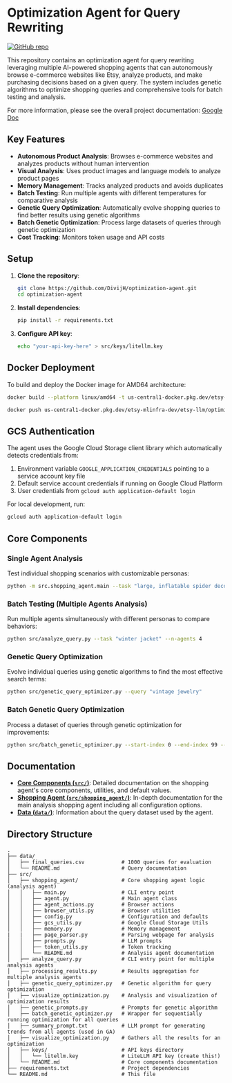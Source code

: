 # Optimization Agent for Query Rewriting

[![GitHub repo](https://img.shields.io/badge/github-repo-blue?logo=github)](https://github.com/DivijH/optimization-agent)

This repository contains an optimization agent for query rewriting leveraging multiple AI-powered shopping agents that can autonomously browse e-commerce websites like Etsy, analyze products, and make purchasing decisions based on a given query. The system includes genetic algorithms to optimize shopping queries and comprehensive tools for batch testing and analysis.

For more information, please see the overall project documentation: [Google Doc](https://docs.google.com/document/d/1ORWmq6GQMyoQZR7_b2S9Hs7l2A-e0Ce9f6EKy-pQ69Q/edit?tab=t.0#heading=h.4wbqtehjjc4)

## Key Features

- **Autonomous Product Analysis**: Browses e-commerce websites and analyzes products without human intervention
- **Visual Analysis**: Uses product images and language models to analyze product pages
- **Memory Management**: Tracks analyzed products and avoids duplicates
- **Batch Testing**: Run multiple agents with different temperatures for comparative analysis
- **Genetic Query Optimization**: Automatically evolve shopping queries to find better results using genetic algorithms
- **Batch Genetic Optimization**: Process large datasets of queries through genetic optimization
- **Cost Tracking**: Monitors token usage and API costs

## Setup

1.  **Clone the repository**:
    ```bash
    git clone https://github.com/DivijH/optimization-agent.git
    cd optimization-agent
    ```

2.  **Install dependencies**:
    ```bash
    pip install -r requirements.txt
    ```

3.  **Configure API key**:
    ```bash
    echo "your-api-key-here" > src/keys/litellm.key
    ```

## Docker Deployment

To build and deploy the Docker image for AMD64 architecture:

```bash
docker build --platform linux/amd64 -t us-central1-docker.pkg.dev/etsy-mlinfra-dev/etsy-llm/optimization-agent:latest .

docker push us-central1-docker.pkg.dev/etsy-mlinfra-dev/etsy-llm/optimization-agent:latest
```

## GCS Authentication

The agent uses the Google Cloud Storage client library which automatically detects credentials from:
1. Environment variable `GOOGLE_APPLICATION_CREDENTIALS` pointing to a service account key file
2. Default service account credentials if running on Google Cloud Platform
3. User credentials from `gcloud auth application-default login`

For local development, run:
```bash
gcloud auth application-default login
```

## Core Components

### Single Agent Analysis
Test individual shopping scenarios with customizable personas:
```bash
python -m src.shopping_agent.main --task "large, inflatable spider decoration for halloween"
```

### Batch Testing (Multiple Agents Analysis)
Run multiple agents simultaneously with different personas to compare behaviors:
```bash
python src/analyze_query.py --task "winter jacket" --n-agents 4
```

### Genetic Query Optimization
Evolve individual queries using genetic algorithms to find the most effective search terms:
```bash
python src/genetic_query_optimizer.py --query "vintage jewelry"
```

### Batch Genetic Query Optimization
Process a dataset of queries through genetic optimization for improvements:
```bash
python src/batch_genetic_optimizer.py --start-index 0 --end-index 99 --population-size 5 --generations 4
```

## Documentation

- **[Core Components (`src/`)](./src/README.md)**: Detailed documentation on the shopping agent's core components, utilities, and default values.
- **[Shopping Agent (`src/shopping_agent/`)](./src/shopping_agent/README.md)**: In-depth documentation for the main analysis shopping agent including all configuration options.
- **[Data (`data/`)](./data/README.md)**: Information about the query dataset used by the agent.

## Directory Structure

```
.
├── data/
│   ├── final_queries.csv            # 1000 queries for evaluation
│   └── README.md                    # Query documentation
├── src/
│   ├── shopping_agent/              # Core shopping agent logic (analysis agent)
│   │   ├── main.py                  # CLI entry point
│   │   ├── agent.py                 # Main agent class
│   │   ├── agent_actions.py         # Browser actions
│   │   ├── browser_utils.py         # Browser utilities
│   │   ├── config.py                # Configuration and defaults
│   │   ├── gcs_utils.py             # Google Cloud Storage Utils
│   │   ├── memory.py                # Memory management
|   |   ├── page_parser.py           # Parsing webpage for analysis
│   │   ├── prompts.py               # LLM prompts
│   │   ├── token_utils.py           # Token tracking
│   │   └── README.md                # Analysis agent documentation
│   ├── analyze_query.py             # CLI entry point for multiple analysis agents
│   ├── processing_results.py        # Results aggregation for multiple analysis agents
│   ├── genetic_query_optimizer.py   # Genetic algorithm for query optimization
│   ├── visualize_optimization.py    # Analysis and visualization of optimization results
│   ├── genetic_prompts.py           # Prompts for genetic algorithm
│   ├── batch_genetic_optimizer.py   # Wrapper for sequentially running optimization for all queries
│   ├── summary_prompt.txt           # LLM prompt for generating trends from all agents (used in GA)
│   ├── visualize_optimization.py    # Gathers all the results for an optimization
│   ├── keys/                        # API keys directory
│   │   └── litellm.key              # LiteLLM API key (create this!)
│   └── README.md                    # Core components documentation
├── requirements.txt                 # Project dependencies
└── README.md                        # This file
```
